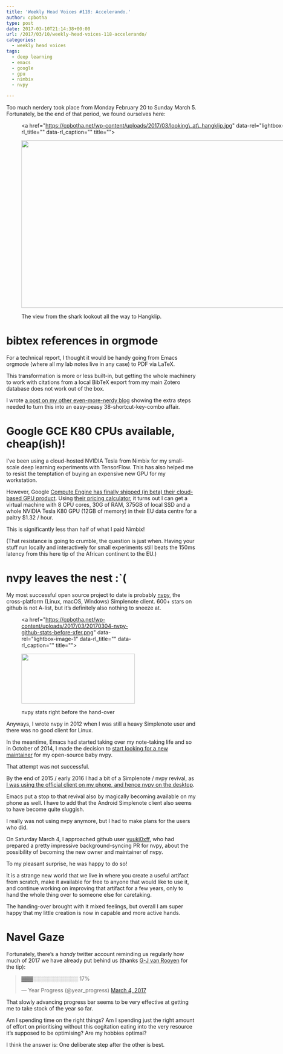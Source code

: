 ```yaml
---
title: 'Weekly Head Voices #118: Accelerando.'
author: cpbotha
type: post
date: 2017-03-10T21:14:38+00:00
url: /2017/03/10/weekly-head-voices-118-accelerando/
categories:
  - weekly head voices
tags:
  - deep learning
  - emacs
  - google
  - gpu
  - nimbix
  - nvpy

---
```

Too much nerdery took place from Monday February 20 to Sunday March 5. Fortunately, be the end of that period, we found ourselves here:<figure id="attachment_2844" aria-describedby="caption-attachment-2844" style="width: 840px" class="wp-caption alignnone"><a href="https://cpbotha.net/wp-content/uploads/2017/03/looking\_at\_hangklip.jpg" data-rel="lightbox-image-0" data-rl\_title="" data-rl\_caption="" title="">

<img data-attachment-id="2844" data-permalink="https://cpbotha.net/2017/03/10/weekly-head-voices-118-accelerando/looking_at_hangklip/" data-orig-file="https://cpbotha.net/wp-content/uploads/2017/03/looking_at_hangklip.jpg" data-orig-size="4618,2436" data-comments-opened="1" data-image-meta="{&quot;aperture&quot;:&quot;2.2&quot;,&quot;credit&quot;:&quot;&quot;,&quot;camera&quot;:&quot;PRIV&quot;,&quot;caption&quot;:&quot;&quot;,&quot;created_timestamp&quot;:&quot;1488735201&quot;,&quot;copyright&quot;:&quot;&quot;,&quot;focal_length&quot;:&quot;4.75&quot;,&quot;iso&quot;:&quot;50&quot;,&quot;shutter_speed&quot;:&quot;0.00091491308325709&quot;,&quot;title&quot;:&quot;&quot;,&quot;orientation&quot;:&quot;0&quot;}" data-image-title="looking_at_hangklip" data-image-description="" data-medium-file="https://cpbotha.net/wp-content/uploads/2017/03/looking_at_hangklip-300x158.jpg" data-large-file="https://cpbotha.net/wp-content/uploads/2017/03/looking_at_hangklip-1024x540.jpg" class="wp-image-2844 size-large" src="https://cpbotha.net/wp-content/uploads/2017/03/looking_at_hangklip-1024x540.jpg" alt="" width="840" height="443" srcset="https://cpbotha.net/wp-content/uploads/2017/03/looking_at_hangklip-1024x540.jpg 1024w, https://cpbotha.net/wp-content/uploads/2017/03/looking_at_hangklip-300x158.jpg 300w, https://cpbotha.net/wp-content/uploads/2017/03/looking_at_hangklip-768x405.jpg 768w, https://cpbotha.net/wp-content/uploads/2017/03/looking_at_hangklip-1200x633.jpg 1200w" sizes="(max-width: 709px) 85vw, (max-width: 909px) 67vw, (max-width: 1362px) 62vw, 840px" /></a><figcaption id="caption-attachment-2844" class="wp-caption-text">The view from the shark lookout all the way to Hangklip.</figcaption></figure> 

# bibtex references in orgmode

For a technical report, I thought it would be handy going from Emacs orgmode (where all my lab notes live in any case) to PDF via LaTeX.

This transformation is more or less built-in, but getting the whole machinery to work with citations from a local BibTeX export from my main Zotero database does not work out of the box.

I wrote [a post on my other even-more-nerdy blog][1] showing the extra steps needed to turn this into an easy-peasy 38-shortcut-key-combo affair.

# Google GCE K80 CPUs available, cheap(ish)!

I&#8217;ve been using a cloud-hosted NVIDIA Tesla from Nimbix for my small-scale deep learning experiments with TensorFlow. This has also helped me to resist the temptation of buying an expensive new GPU for my workstation.

However, Google [Compute Engine has finally shipped (in beta) their cloud-based GPU product][2]. Using [their pricing calculator][3], it turns out I can get a virtual machine with 8 CPU cores, 30G of RAM, 375GB of local SSD and a whole NVIDIA Tesla K80 GPU (12GB of memory) in their EU data centre for a paltry $1.32 / hour.

This is significantly less than half of what I paid Nimbix!

(That resistance is going to crumble, the question is just when. Having your stuff run locally and interactively for small experiments still beats the 150ms latency from this here tip of the African continent to the EU.)

# nvpy leaves the nest :\`(

My most successful open source project to date is probably [nvpy][4], the cross-platform (Linux, macOS, Windows) Simplenote client. 600+ stars on github is not A-list, but it&#8217;s definitely also nothing to sneeze at.<figure id="attachment_2848" aria-describedby="caption-attachment-2848" style="width: 300px" class="wp-caption alignnone"><a href="https://cpbotha.net/wp-content/uploads/2017/03/20170304-nvpy-github-stats-before-xfer.png" data-rel="lightbox-image-1" data-rl\_title="" data-rl\_caption="" title="">

<img data-attachment-id="2848" data-permalink="https://cpbotha.net/2017/03/10/weekly-head-voices-118-accelerando/20170304-nvpy-github-stats-before-xfer/" data-orig-file="https://cpbotha.net/wp-content/uploads/2017/03/20170304-nvpy-github-stats-before-xfer.png" data-orig-size="1021,449" data-comments-opened="1" data-image-meta="{&quot;aperture&quot;:&quot;0&quot;,&quot;credit&quot;:&quot;&quot;,&quot;camera&quot;:&quot;&quot;,&quot;caption&quot;:&quot;&quot;,&quot;created_timestamp&quot;:&quot;0&quot;,&quot;copyright&quot;:&quot;&quot;,&quot;focal_length&quot;:&quot;0&quot;,&quot;iso&quot;:&quot;0&quot;,&quot;shutter_speed&quot;:&quot;0&quot;,&quot;title&quot;:&quot;&quot;,&quot;orientation&quot;:&quot;0&quot;}" data-image-title="20170304-nvpy-github-stats-before-xfer" data-image-description="" data-medium-file="https://cpbotha.net/wp-content/uploads/2017/03/20170304-nvpy-github-stats-before-xfer-300x132.png" data-large-file="https://cpbotha.net/wp-content/uploads/2017/03/20170304-nvpy-github-stats-before-xfer.png" class="wp-image-2848 size-medium" src="https://cpbotha.net/wp-content/uploads/2017/03/20170304-nvpy-github-stats-before-xfer-300x132.png" alt="" width="300" height="132" srcset="https://cpbotha.net/wp-content/uploads/2017/03/20170304-nvpy-github-stats-before-xfer-300x132.png 300w, https://cpbotha.net/wp-content/uploads/2017/03/20170304-nvpy-github-stats-before-xfer-768x338.png 768w, https://cpbotha.net/wp-content/uploads/2017/03/20170304-nvpy-github-stats-before-xfer.png 1021w" sizes="(max-width: 300px) 85vw, 300px" /></a><figcaption id="caption-attachment-2848" class="wp-caption-text">nvpy stats right before the hand-over</figcaption></figure> 

Anyways, I wrote nvpy in 2012 when I was still a heavy Simplenote user and there was no good client for Linux.

In the meantime, Emacs had started taking over my note-taking life and so in October of 2014, I made the decision to [start looking for a new maintainer][5] for my open-source baby nvpy.

That attempt was not successful.

By the end of 2015 / early 2016 I had a bit of a Simplenote / nvpy revival, as [I was using the official client on my phone, and hence nvpy on the desktop][6].

Emacs put a stop to that revival also by magically becoming available on my phone as well. I have to add that the Android Simplenote client also seems to have become quite sluggish.

I really was not using nvpy anymore, but I had to make plans for the users who did.

On Saturday March 4, I approached github user [yuuki0xff][7], who had prepared a pretty impressive background-syncing PR for nvpy, about the possibility of becoming the new owner and maintainer of nvpy.

To my pleasant surprise, he was happy to do so!

It is a strange new world that we live in where you create a useful artifact from scratch, make it available for free to anyone that would like to use it, and continue working on improving that artifact for a few years, only to hand the whole thing over to someone else for caretaking.

The handing-over brought with it mixed feelings, but overall I am super happy that my little creation is now in capable and more active hands.

# Navel Gaze

Fortunately, there&#8217;s a _handy_ twitter account reminding us regularly how much of 2017 we have already put behind us (thanks [G-J van Rooyen][8] for the tip):

<blockquote class="twitter-tweet" data-width="550">
  <p lang="und" dir="ltr">
    ▓▓▓░░░░░░░░░░░░ 17%
  </p>
  
  <p>
    &mdash; Year Progress (@year_progress) <a href="https://twitter.com/year_progress/status/837845049257902080">March 4, 2017</a>
  </p>
</blockquote>



That slowly advancing progress bar seems to be very effective at getting me to take stock of the year so far.

Am I spending time on the right things? Am I spending just the right amount of effort on prioritising without this cogitation eating into the very resource it&#8217;s supposed to be optimising? Are my hobbies optimal?

I think the answer is: One deliberate step after the other is best.

 [1]: https://vxlabs.com/2017/02/20/from-org-file-with-local-bibtex-to-latex-and-pdf/
 [2]: https://cloud.google.com/compute/docs/gpus/
 [3]: https://cloud.google.com/products/calculator/
 [4]: https://github.com/cpbotha/nvpy
 [5]: https://groups.google.com/forum/#!msg/nvpy/_GuWNfnxY9E/S0Vel4i4MEgJ
 [6]: /2016/01/05/note-taking-strategy-early-2016/
 [7]: https://github.com/yuuki0xff
 [8]: https://twitter.com/gvrooyen